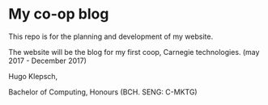 # My co-op blog

This repo is for the planning and development of my website.

The website will be the blog for my first coop, Carnegie technologies. (may 2017 - December 2017)



Hugo Klepsch,

Bachelor of Computing, Honours (BCH. SENG: C-MKTG)

